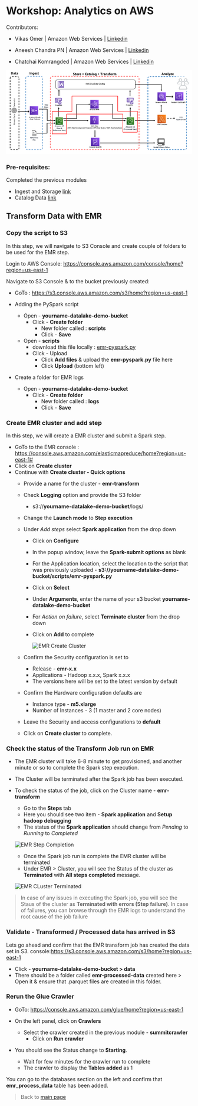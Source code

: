# Workshop: Analytics on AWS

Contributors:

* Vikas Omer | Amazon Web Services | [Linkedin](https://www.linkedin.com/in/vikas-omer/)
* Aneesh Chandra PN | Amazon Web Services | [Linkedin](https://www.linkedin.com/in/aneesh-chandra-pn/)

* Chatchai Komrangded | Amazon Web Services | [Linkedin](https://www.linkedin.com/in/chatchaikomrangded/)

![Architecture Diagram](../img/emr.png)



### Pre-requisites:  

Completed the previous modules   
* Ingest and Storage [link](../modules/ingest.md)
* Catalog Data [link](../modules/catalog.md)



## Transform Data with EMR

### Copy the script to S3

In this step, we will navigate to S3 Console and create couple of folders to be used for the EMR step.

Login to AWS Console: https://console.aws.amazon.com/console/home?region=us-east-1

Navigate to S3 Console & to the bucket previously created:

* GoTo : https://s3.console.aws.amazon.com/s3/home?region=us-east-1
* Adding the PySpark script
    * Open - **yourname-datalake-demo-bucket**
        * Click - **Create folder**
            * New folder called : **scripts**
            * Click - **Save**
    * Open - **scripts**
        * download this file locally : [emr-pyspark.py](../scripts/emr-pyspark.py)
        * Click - Upload
            * Click **Add files** & upload the **emr-pyspark.py** file here
            * Click **Upload** (bottom left)

* Create a folder for EMR logs
    * Open - **yourname-datalake-demo-bucket**
        * Click - **Create folder**
            * New folder called : **logs**
            * Click - **Save**



### Create EMR cluster and add step

In this step, we will create a EMR cluster and submit a Spark step.

* GoTo to the EMR console : https://console.aws.amazon.com/elasticmapreduce/home?region=us-east-1#
* Click on **Create cluster**
* Continue with **Create cluster - Quick options**
    * Provide a name for the cluster - **emr-transform**
    * Check **Logging** option and provide the S3 folder
        
        * s3://**yourname-datalake-demo-bucket**/logs/
    * Change the **Launch mode** to **Step execution**
    
    * Under _Add steps_ select **Spark application** from the drop down 
        * Click on **Configure**
        * In the popup window, leave the **Spark-submit options** as blank
        * For the Application location, select the location to the script that was previously uploaded - 
        **s3://yourname-datalake-demo-bucket/scripts/emr-pyspark.py**
        * Click on **Select**
        * Under **Arguments**, enter the name of your s3 bucket **yourname-datalake-demo-bucket**
        * For _Action on failure_, select **Terminate cluster** from the drop down
        * Click on **Add** to complete
         
            ![EMR Create Cluster](../img/emr-create-cluster.jpg)
    
    * Confirm the Security configuration is set to 
        * Release - **emr-x.x**
        * Applications - Hadoop x.x.x, Spark x.x.x
        * The versions here will be set to the latest version by default        
    
    * Confirm the Hardware configuration defaults are 
        * Instance type - **m5.xlarge**
        * Number of Instances - 3 (1 master and 2 core nodes)
        
    * Leave the Security and access configurations to **default**
    * Click on **Create cluster** to complete. 



### Check the status of the Transform Job run on EMR

* The EMR cluster will take 6-8 minute to get provisioned, and another minute or so to complete the Spark step execution.
* The Cluster will be terminated after the Spark job has been executed.
* To check the status of the job, click on the Cluster name - **emr-transform**
    * Go to the **Steps** tab
    * Here you should see two item - **Spark application** and **Setup hadoop debugging**
    * The status of the **Spark application** should change from _Pending_ to _Running_ to _Completed_
    
    ![EMR Step Completion](../img/emr-step-completion.jpg)
    
    * Once the Spark job run is complete the EMR cluster will be terminated
    * Under EMR > Cluster, you will see the Status of the cluster as **Terminated** with **All steps completed** message.
    
    ![EMR CLuster Terminated](../img/emr-cluster-terminated.jpg)
> In case of any issues in executing the Spark job, you will see the Staus of the cluster as **Terminated with errors (Step failure)**. In case of failures, you can browse through the EMR logs to understand the root cause of the job failure   



### Validate - Transformed / Processed data has arrived in S3

Lets go ahead and confirm that the EMR transform job has created the data set in S3.
console:https://s3.console.aws.amazon.com/s3/home?region=us-east-1

* Click - **yourname-datalake-demo-bucket > data**
* There should be a folder called **emr-processed-data** created here > Open it & ensure that .parquet files are created in this folder.



### Rerun the Glue Crawler

* GoTo: https://console.aws.amazon.com/glue/home?region=us-east-1
* On the left panel, click on **Crawlers** 
    * Select the crawler created in the previous module - **summitcrawler**
        * Click on **Run crawler**
    
* You should see the Status change to **Starting**.
    * Wait for few minutes for the crawler run to complete
    * The crawler to display the **Tables added** as 1

You can go to the databases section on the left and confirm that **emr_process_data** table has been added.

> Back to [main page](../readme.md)

